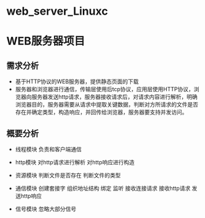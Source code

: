 # web_server_Linuxc

# WEB服务器项目
## 需求分析
- 基于HTTP协议的WEB服务器，提供静态页面的下载
- 服务器和浏览器进行通信，传输层使用后tcp协议，应用层使用HTTP协议，浏览器向服务器发送http请求，服务器接收请求后，对请求内容进行解析，明确浏览器目的，服务器需要从请求中提取关键数据，判断对方所请求的文件是否存在并确定类型，构造响应，并回传给浏览器，服务器要支持并发访问。

## 概要分析

- 线程模块
    负责和客户端通信

- http模块
    对http请求进行解析
    对http响应进行构造
- 资源模块
    判断文件是否存在
    判断文件的类型
- 通信模块
    创建套接字
    组织地址结构
    绑定
    监听
    接收连接请求
    接收http请求
    发送http响应
- 信号模块
    忽略大部分信号
    